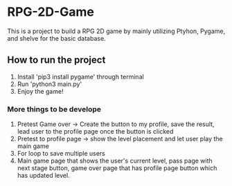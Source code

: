 # RPG-2D-Game
This is a project to build a RPG 2D game by mainly utilizing Ptyhon, Pygame, and shelve for the basic database. 

## How to run the project

1. Install 'pip3 install pygame' through terminal
2. Run 'python3 main.py'
3. Enjoy the game!

### More things to be develope
1. Pretest Game over -> Create the button to my profile, save the result, lead user to the profile page once the button is clicked
2. Pretest to profile page -> show the level placement and let user play the main game
3. For loop to save multiple users
4. Main game page that shows the user's current level, pass page with next stage button, game over page that has profile page button which has updated level.
